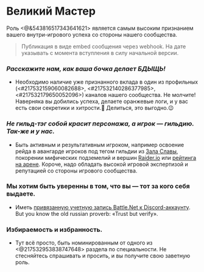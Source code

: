 # Великий Мастер

Роль <@&543816517343641621> является самым высоким признанием вашего внутри-игрового успеха со стороны нашего сообщества.

> Публикация в виде embed сообщения через webhook. На дате указывать с момента вступления в силу начальной версии.

### *Расскажите нам, как ваша бочка делает БДЫЩЬ!*

 - Необходимо наличие уже признанного вклада в один из профильных (<#217532159060082688>, <#217532140286377985>, <#217532179650052096>) каналов нашего сообщества. Не молчите! Наверняка вы добились успеха, делаете оранжевые логи, и у вас есть свои секретики и хитрости.🤭 Делиться, это выгодно.😉

### *Не гильд-тэг собой красит персонажа, а игрок — гильдию. Так-же и у нас.*

 - Быть активным и результативным игроком, например освоение рейда в авангарде игроков под тегом гильдии из [Зала Славы](https://worldofwarcraft.blizzard.com/en-gb/game/hall-of-fame/mythic-raid), покорении мифических подземелий и вершин [Raider.io](https://raider.io) или [рейтинга на арене](https://worldofwarcraft.blizzard.com/en-gb/game/pvp/leaderboards/3v3). Короче, надо обладать высокой игровой экспертизой и репутацией со стороны игрового сообщества.

### Мы хотим быть уверенны в том, что вы — тот за кого себя выдаете.

 - Иметь [привязанную учетную запись Battle.Net к Discord-аккаунту](https://support.discord.com/hc/ru/articles/8063233404823-Интеграции-и-Связанные-Роли-Участники-Сообщества). But you know the old russian proverb: «Trust but verify».

### Избираемость и избранность.

 - Тут всё просто, быть номинированным от одного из <@217532953838747648> раздела по специальности. Не стесняйтесь спрашивать и просить, и вы получите свою заветную роль.